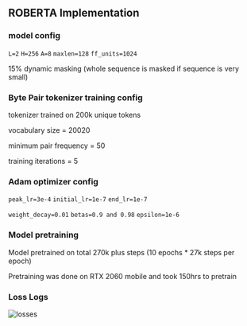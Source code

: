 ## ROBERTA Implementation

### model config

`L=2` `H=256` `A=8` `maxlen=128` `ff_units=1024` 

15% dynamic masking (whole sequence is masked if sequence is very small)

### Byte Pair tokenizer training config 

tokenizer trained on 200k unique tokens

vocabulary size = 20020

minimum pair frequency = 50

training iterations = 5


### Adam optimizer config 

`peak_lr=3e-4` `initial_lr=1e-7` `end_lr=1e-7` 

`weight_decay=0.01` `betas=0.9 and 0.98` `epsilon=1e-6`

### Model pretraining

Model pretrained on total 270k plus steps (10 epochs * 27k steps per epoch)

Pretraining was done on RTX 2060 mobile and took 150hrs to pretrain

### Loss Logs
![losses](https://github.com/user-attachments/assets/59043b82-ded9-4c22-8ff7-a3f2ce4e1ca7)









